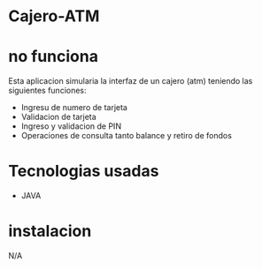 # Cajero-ATM

# no funciona

Esta aplicacion simularia la interfaz de un cajero (atm) teniendo las siguientes funciones:
- Ingresu de numero de tarjeta
- Validacion de tarjeta
- Ingreso y validacion de PIN
- Operaciones de consulta tanto balance y retiro de fondos

# Tecnologias usadas
- JAVA

# instalacion
N/A
